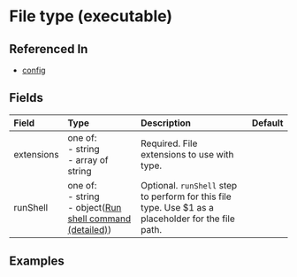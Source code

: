 
# File type (executable)



## Referenced In

- [config](/docs/references/schemas/config)

## Fields

Field | Type | Description | Default
:-- | :-- | :-- | :--
extensions | one of:<br/>- string<br/>- array of string | Required. File extensions to use with type. | 
runShell | one of:<br/>- string<br/>- object([Run shell command (detailed)](/docs/references/schemas/Run%20shell%20command%20(detailed))) | Optional. `runShell` step to perform for this file type. Use $1 as a placeholder for the file path. | 

## Examples
